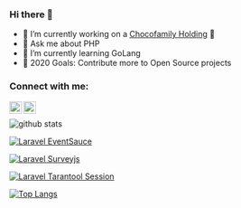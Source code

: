 ### Hi there 👋

- 🔭 I’m currently working on a [Chocofamily Holding](https://chocofamily.kz/) 🤣
- 💬 Ask me about PHP
- 🌱 I’m currently learning GoLang 
- 🥅 2020 Goals: Contribute more to Open Source projects

### Connect with me:

[<img align="left" alt="AidynMakhataev | LinkedIn" width="22px" src="https://cdn.jsdelivr.net/npm/simple-icons@v3/icons/linkedin.svg" />][linkedin]
[<img align="left" alt="AidynMakhataev | LinkedIn" width="22px" src="https://cdn.jsdelivr.net/npm/simple-icons@v3/icons/telegram.svg" />][telegram]

<br />

![github stats](https://github-readme-stats.vercel.app/api?username=AidynMakhataev&show_icons=true)

[![Laravel EventSauce](https://github-readme-stats.vercel.app/api/pin/?username=chocofamilyme&repo=laravel-eventsauce)](https://github.com/chocofamilyme/laravel-eventsauce)

[![Laravel Surveyjs](https://github-readme-stats.vercel.app/api/pin/?username=AidynMakhataev&repo=laravel-surveyjs)](https://github.com/AidynMakhataev/laravel-surveyjs)

[![Laravel Tarantool Session](https://github-readme-stats.vercel.app/api/pin/?username=AidynMakhataev&repo=laravel-tarantool-session)](https://github.com/AidynMakhataev/laravel-tarantool-session)

[![Top Langs](https://github-readme-stats.vercel.app/api/top-langs/?username=AidynMakhataev)](https://github.com/AidynMakhataev/)


[linkedin]: https://www.linkedin.com/in/aidyn-makhataev/
[telegram]: https://t.me/AidynMakhataev